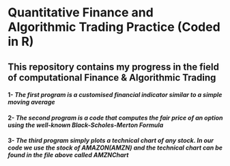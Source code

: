
# Quantitative Finance and Algorithmic Trading Practice (Coded in R)
## This repository contains  my progress in the field of computational Finance & Algorithmic Trading

#### 1- *The first program is a customised financial indicator  similar to a simple moving average*

#### 2- *The second program is a code that computes the fair price of an option using the well-known Black-Scholes-Merton Formula*

#### 3- *The third program simply plots a technical chart of any stock. In our code we use the stock of AMAZON(AMZN) and the technical chart can be found in the file above called AMZNChart*



